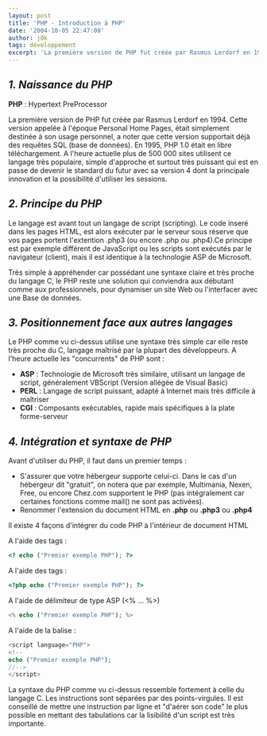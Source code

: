 ```yaml
---
layout: post
title: 'PHP - Introduction à PHP'
date: '2004-10-05 22:47:08'
author: j0k
tags: développement
excerpt: 'La première version de PHP fut créée par Rasmus Lerdorf en 1994. Cette version appelée à l''époque Personal Home Pages, était simplement destinée à son usage personnel, a noter que cette version supportait déjà des requêtes SQL (base de données).'
---
```


## _1. Naissance du PHP_

**PHP** : Hypertext PreProcessor

 La première version de PHP fut créée par Rasmus Lerdorf en 1994. Cette version appelée à l'époque Personal Home Pages, était simplement destinée à son usage personnel, a noter que cette version supportait déjà des requêtes SQL (base de données).
En 1995, PHP 1.0 était en libre téléchargement. A l'heure actuelle plus de 500 000 sites utilisent ce langage très populaire, simple d'approche et surtout très puissant qui est en passe de devenir le standard du futur avec sa version 4 dont la principale innovation et la possibilité d'utiliser les sessions.

##  _2. Principe du PHP_

 Le langage est avant tout un langage de script (scripting). Le code inseré dans les pages HTML, est alors exécuter par le serveur sous réserve que vos pages portent l'extention .php3 (ou encore .php ou .php4).Ce principe est par exemple différent de JavaScript ou les scripts sont exécutés par le navigateur (client), mais il est identique à la technologie ASP de Microsoft.

 Très simple à appréhender car possédant une syntaxe claire et très proche du langage C, le PHP reste une solution qui conviendra aux débutant comme aux professionnels, pour dynamiser un site Web ou l'interfacer avec une Base de données.

##  _3. Positionnement face aux autres langages_

 Le PHP comme vu ci-dessus utilise une syntaxe très simple car elle reste très proche du C, langage maîtrisé par la plupart des développeurs. A l'heure actuelle les "concurrents" de PHP sont :

 - **ASP** : Technologie de Microsoft très similaire, utilisant un langage de script, généralement VBScript (Version allégée de Visual Basic)
 - **PERL** : Langage de script puissant, adapté à Internet mais très difficile à maîtriser
 - **CGI** : Composants exécutables, rapide mais spécifiques à la plate forme-serveur

##  _4. Intégration et syntaxe de PHP_

Avant d'utiliser du PHP, il faut dans un premier temps :

 - S'assurer que votre hébergeur supporte celui-ci. Dans le cas d'un hébergeur dit "gratuit", on notera que par exemple, Multimania, Nexen, Free, ou encore Chez.com supportent le PHP (pas intégralement car certaines fonctions comme mail() ne sont pas activées).
 - Renommer l'extension du document HTML en **.php** ou **.php3** ou **.php4**

Il existe 4 façons d'intégrer du code PHP à l'intérieur de document HTML

  A l'aide des tags <?...?> :

```php
<? echo ("Premier exemple PHP"); ?>
```

  A l'aide des tags <?php...?> :

```php
<?php echo ("Premier exemple PHP"); ?>
```

  A l'aide de délimiteur de type ASP (<% ... %>)

```php
<% echo ("Premier exemple PHP"); %>
```

  A l'aide de la balise <script language="…"></script> :

```php
<script language="PHP">
<!--
echo ("Premier exemple PHP");
//-->
</script>
```

  La syntaxe du PHP comme vu ci-dessus ressemble fortement à celle du langage C. Les instructions sont séparées par des points-virgules. Il est conseillé de mettre une instruction par ligne et "d'aérer son code" le plus possible en mettant des tabulations car la lisibilité d'un script est très importante.
